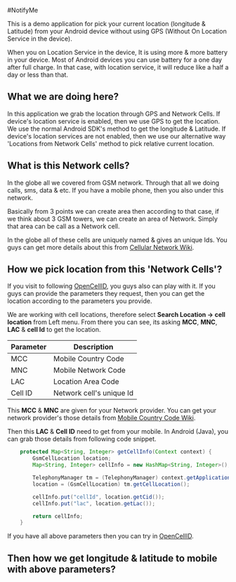 #NotifyMe

This is a demo application for pick your current location (longitude & Latitude) from your Android device without using GPS (Without On Location Service in the device).

When you on Location Service in the device, It is using more & more battery in your device. Most of Android devices you can use battery for a one day after full charge. In that case, with location service, it will reduce like a half a day or less than that.

## What we are doing here?
In this application we grab the location through GPS and Network Cells. If device's location service is enabled, then we use GPS to get the location. We use the normal Android SDK's method to get the longitude & Latitude. If device's location services are not enabled, then we use our alternative way 'Locations from Network Cells' method to pick relative current location.

## What is this Network cells?
In the globe all we covered from GSM network. Through that all we doing calls, sms, data & etc. If you have a mobile phone, then you also under this network. 

Basically from 3 points we can create area then according to that case, if we think about 3 GSM towers, we can create an area of Network. Simply that area can be call as a Network cell. 

In the globe all of these cells are uniquely named & gives an unique Ids. You guys can get more details about this from [Cellular Network Wiki](https://en.wikipedia.org/wiki/Cellular_network).


## How we pick location from this 'Network Cells'?

If you visit to following [OpenCellID](http://opencellid.org/), you guys also can play with it. If you guys can provide the parameters they request, then you can get the location according to the parameters you provide.

We are working with cell locations, therefore select **Search Location -> cell location** from Left menu. From there you can see, its asking **MCC**, **MNC**, **LAC** & **cell Id** to get the location.

Parameter | Description
--------- | -----------
MCC | Mobile Country Code
MNC | Mobile Network Code
LAC | Location Area Code
Cell ID | Network cell's unique Id

This **MCC** & **MNC** are given for your Network provider. You can get your network provider's those details from [Mobile Country Code Wiki](https://en.wikipedia.org/wiki/Mobile_country_code).

Then this **LAC** & **Cell ID** need to get from your mobile. In Android (Java), you can grab those details from following code snippet.
```java
    protected Map<String, Integer> getCellInfo(Context context) {
        GsmCellLocation location;
        Map<String, Integer> cellInfo = new HashMap<String, Integer>();

        TelephonyManager tm = (TelephonyManager) context.getApplicationContext().getSystemService(Context.TELEPHONY_SERVICE);
        location = (GsmCellLocation) tm.getCellLocation();

        cellInfo.put("cellId", location.getCid());
        cellInfo.put("lac", location.getLac());

        return cellInfo;
    }
```

If you have all above parameters then you can try in [OpenCellID](http://opencellid.org/).

## Then how we get longitude & latitude to mobile with above parameters?

